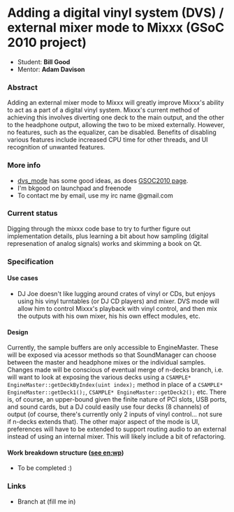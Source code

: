 # Adding a digital vinyl system (DVS) / external mixer mode to Mixxx (GSoC 2010 project)

  - Student: **Bill Good**
  - Mentor: **Adam Davison**

### Abstract

Adding an external mixer mode to Mixxx will greatly improve Mixxx's
ability to act as a part of a digital vinyl system. Mixxx's current
method of achieving this involves diverting one deck to the main output,
and the other to the headphone output, allowing the two to be mixed
externally. However, no features, such as the equalizer, can be
disabled. Benefits of disabling various features include increased CPU
time for other threads, and UI recognition of unwanted features.

### More info

  - [dvs\_mode](dvs_mode) has some good ideas, as does [GSOC2010
    page](gsoc2010ideas).
  - I'm bkgood on launchpad and freenode
  - To contact me by email, use my irc name @gmail.com

### Current status

Digging through the mixxx code base to try to further figure out
implementation details, plus learning a bit about how sampling (digital
represenation of analog signals) works and skimming a book on Qt.

### Specification

#### Use cases

  - DJ Joe doesn't like lugging around crates of vinyl or CDs, but
    enjoys using his vinyl turntables (or DJ CD players) and mixer. DVS
    mode will allow him to control Mixxx's playback with vinyl control,
    and then mix the outputs with his own mixer, his his own effect
    modules, etc.

#### Design

Currently, the sample buffers are only accessible to EngineMaster. These
will be exposed via acessor methods so that SoundManager can choose
between the master and headphone mixes or the individual samples.
Changes made will be conscious of eventual merge of n-decks branch, i.e.
will want to look at exposing the various decks using a `CSAMPLE*
EngineMaster::getDeckByIndex(uint index);` method in place of a
`CSAMPLE* EngineMaster::getDeck1();`, `CSAMPLE*
EngineMaster::getDeck2();` etc. There is, of course, an upper-bound
given the finite nature of PCI slots, USB ports, and sound cards, but a
DJ could easily use four decks (8 channels) of output (of course,
there's currently only 2 inputs of vinyl control... not sure if n-decks
extends that). The other major aspect of the mode is UI, preferences
will have to be extended to support routing audio to an external instead
of using an internal mixer. This will likely include a bit of
refactoring.

#### Work breakdown structure ([see en:wp](http://en.wikipedia.org/wiki/Work_breakdown_structure))

  - To be completed :)

### Links

  - Branch at (fill me in)
